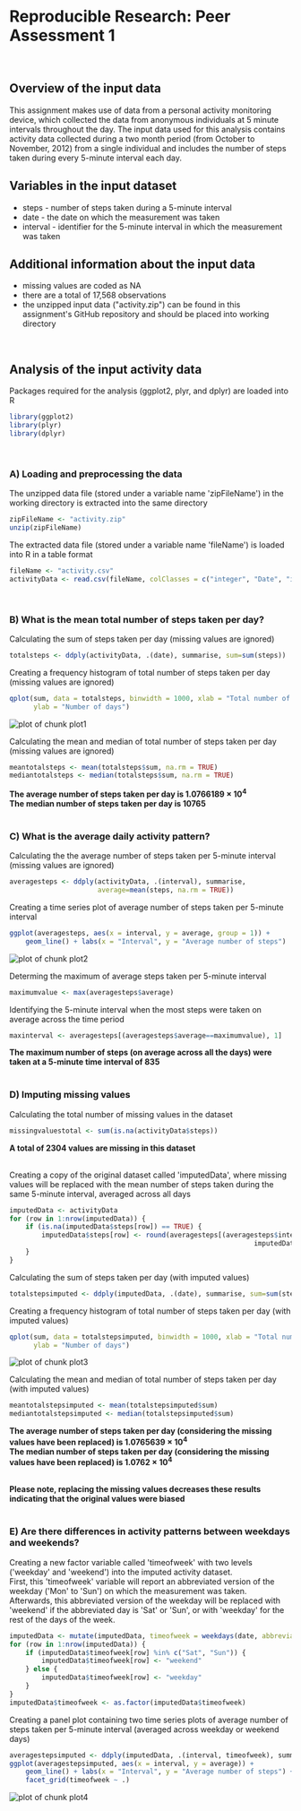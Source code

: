 Reproducible Research: Peer Assessment 1  
==========================================================================
<br>

## Overview of the input data  
This assignment makes use of data from a personal activity monitoring device, 
which collected the data from anonymous individuals at 5 minute intervals 
throughout the day. The input data used for this analysis contains activity 
data collected during a two month period (from October to November, 2012) from 
a single individual and includes the number of steps taken during every 5-minute 
interval each day.  

## Variables in the input dataset  
* steps - number of steps taken during a 5-minute interval  
* date - the date on which the measurement was taken  
* interval - identifier for the 5-minute interval in which the measurement was 
taken  

## Additional information about the input data  
* missing values are coded as NA  
* there are a total of 17,568 observations  
* the unzipped input data ("activity.zip") can be found in this assignment's 
GitHub repository and should be placed into working directory  
<br>  

## Analysis of the input activity data  
Packages required for the analysis (ggplot2, plyr, and dplyr) are loaded into R  

```r
library(ggplot2)
library(plyr)
library(dplyr)
```
<br>  

### **A) Loading and preprocessing the data**
The unzipped data file (stored under a variable name 'zipFileName') in the 
working directory is extracted into the same directory

```r
zipFileName <- "activity.zip"
unzip(zipFileName)
```

The extracted data file (stored under a variable name 'fileName') is loaded into 
R in a table format

```r
fileName <- "activity.csv"
activityData <- read.csv(fileName, colClasses = c("integer", "Date", "integer"))
```
<br>  

### **B) What is the mean total number of steps taken per day?**
Calculating the sum of steps taken per day (missing values are ignored)

```r
totalsteps <- ddply(activityData, .(date), summarise, sum=sum(steps))
```

Creating a frequency histogram of total number of steps taken per day 
(missing values are ignored)

```r
qplot(sum, data = totalsteps, binwidth = 1000, xlab = "Total number of steps", 
      ylab = "Number of days")
```

![plot of chunk plot1](figure/plot1-1.png) 

Calculating the mean and median of total number of steps taken per day 
(missing values are ignored)

```r
meantotalsteps <- mean(totalsteps$sum, na.rm = TRUE)
mediantotalsteps <- median(totalsteps$sum, na.rm = TRUE)
```
**The average number of steps taken per day is 1.0766189 &times; 10<sup>4</sup>**  
**The median number of steps taken per day is 10765**  
<br>

### **C) What is the average daily activity pattern?**
Calculating the the average number of steps taken per 5-minute interval 
(missing values are ignored)

```r
averagesteps <- ddply(activityData, .(interval), summarise, 
                      average=mean(steps, na.rm = TRUE))
```

Creating a time series plot of average number of steps taken per 5-minute 
interval

```r
ggplot(averagesteps, aes(x = interval, y = average, group = 1)) + 
    geom_line() + labs(x = "Interval", y = "Average number of steps")
```

![plot of chunk plot2](figure/plot2-1.png) 

Determing the maximum of average steps taken per 5-minute interval

```r
maximumvalue <- max(averagesteps$average)
```

Identifying the 5-minute interval when the most steps were taken on average 
across the time period

```r
maxinterval <- averagesteps[(averagesteps$average==maximumvalue), 1]
```
**The maximum number of steps (on average across all the days) were taken at a 5-minute time interval of 835**  
<br>

### **D) Imputing missing values**
Calculating the total number of missing values in the dataset

```r
missingvaluestotal <- sum(is.na(activityData$steps))
```
**A total of 2304 values are missing in this dataset**  
<br>  

Creating a copy of the original dataset called 'imputedData', where missing values will be 
replaced with the mean number of steps taken during the same 5-minute interval, 
averaged across all days

```r
imputedData <- activityData
for (row in 1:nrow(imputedData)) {
    if (is.na(imputedData$steps[row]) == TRUE) {
        imputedData$steps[row] <- round(averagesteps[(averagesteps$interval == 
                                                             imputedData$interval[row]), 2])
    }
}
```

Calculating the sum of steps taken per day (with imputed values)

```r
totalstepsimputed <- ddply(imputedData, .(date), summarise, sum=sum(steps)) 
```

Creating a frequency histogram of total number of steps taken per day 
(with imputed values)

```r
qplot(sum, data = totalstepsimputed, binwidth = 1000, xlab = "Total number of steps", 
      ylab = "Number of days")
```

![plot of chunk plot3](figure/plot3-1.png) 

Calculating the mean and median of total number of steps taken per day (with 
imputed values)

```r
meantotalstepsimputed <- mean(totalstepsimputed$sum)
mediantotalstepsimputed <- median(totalstepsimputed$sum)
```
**The average number of steps taken per day (considering the missing values have been replaced) is 1.0765639 &times; 10<sup>4</sup>**  
**The median number of steps taken per day (considering the missing values have been replaced) is 1.0762 &times; 10<sup>4</sup>**  
<br>

**Please note, replacing the missing values decreases these results indicating that the original values were biased**  
<br>

### **E) Are there differences in activity patterns between weekdays and weekends?**

Creating a new factor variable called 'timeofweek' with two levels ('weekday' 
and 'weekend') into the imputed activity dataset.  
First, this 'timeofweek' variable will report an abbreviated version of the 
weekday ('Mon' to 'Sun') on which the measurement was taken. Afterwards, this 
abbreviated version of the weekday will be replaced with 'weekend' if the 
abbreviated day is 'Sat' or 'Sun', or with 'weekday' for the rest of the days 
of the week.   

```r
imputedData <- mutate(imputedData, timeofweek = weekdays(date, abbreviate = TRUE))
for (row in 1:nrow(imputedData)) {
    if (imputedData$timeofweek[row] %in% c("Sat", "Sun")) {
        imputedData$timeofweek[row] <- "weekend"
    } else {
        imputedData$timeofweek[row] <- "weekday"
    }
}
imputedData$timeofweek <- as.factor(imputedData$timeofweek)
```
Creating a panel plot containing two time series plots of average number 
of steps taken per 5-minute interval (averaged across weekday or weekend days) 

```r
averagestepsimputed <- ddply(imputedData, .(interval, timeofweek), summarise, average=mean(steps))
ggplot(averagestepsimputed, aes(x = interval, y = average)) + 
    geom_line() + labs(x = "Interval", y = "Average number of steps") + 
    facet_grid(timeofweek ~ .)
```

![plot of chunk plot4](figure/plot4-1.png) 
